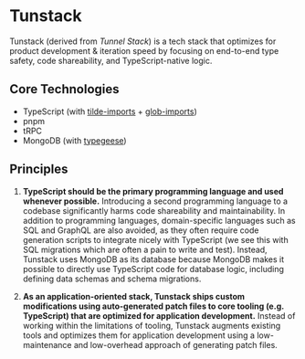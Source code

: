 # Tunstack

Tunstack (derived from _Tunnel Stack_) is a tech stack that optimizes for product development & iteration speed by focusing on end-to-end type safety, code shareability, and TypeScript-native logic.

## Core Technologies

- TypeScript (with [tilde-imports](https://github.com/Tunnel-Labs/tilde-imports) + [glob-imports](https://github.com/Tunnel-Labs/glob-imports))
- pnpm
- tRPC
- MongoDB (with [typegeese](https://github.com/Tunnel-Labs/typegeese))

## Principles

1. **TypeScript should be the primary programming language and used whenever possible.** Introducing a second programming language to a codebase significantly harms code shareability and maintainability. In addition to programming languages, domain-specific languages such as SQL and GraphQL are also avoided, as they often require code generation scripts to integrate nicely with TypeScript (we see this with SQL migrations which are often a pain to write and test). Instead, Tunstack uses MongoDB as its database because MongoDB makes it possible to directly use TypeScript code for database logic, including defining data schemas and schema migrations.

2. **As an application-oriented stack, Tunstack ships custom modifications using auto-generated patch files to core tooling (e.g. TypeScript) that are optimized for application development.** Instead of working within the limitations of tooling, Tunstack augments existing tools and optimizes them for application development using a low-maintenance and low-overhead approach of generating patch files.
